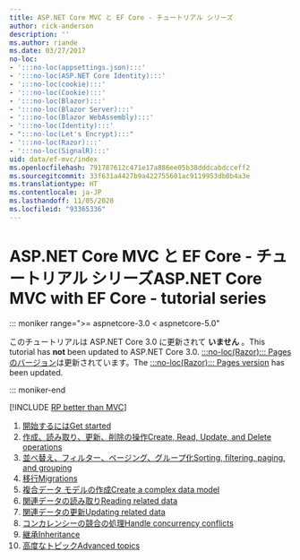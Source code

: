 ```yaml
---
title: ASP.NET Core MVC と EF Core - チュートリアル シリーズ
author: rick-anderson
description: ''
ms.author: riande
ms.date: 03/27/2017
no-loc:
- ':::no-loc(appsettings.json):::'
- ':::no-loc(ASP.NET Core Identity):::'
- ':::no-loc(cookie):::'
- ':::no-loc(Cookie):::'
- ':::no-loc(Blazor):::'
- ':::no-loc(Blazor Server):::'
- ':::no-loc(Blazor WebAssembly):::'
- ':::no-loc(Identity):::'
- ":::no-loc(Let's Encrypt):::"
- ':::no-loc(Razor):::'
- ':::no-loc(SignalR):::'
uid: data/ef-mvc/index
ms.openlocfilehash: 791787612c471e17a886ee05b38dddcabdcceff2
ms.sourcegitcommit: 33f631a4427b9a422755601ac9119953db0b4a3e
ms.translationtype: HT
ms.contentlocale: ja-JP
ms.lasthandoff: 11/05/2020
ms.locfileid: "93365336"
---
```

# <a name="aspnet-core-mvc-with-ef-core---tutorial-series"></a><span data-ttu-id="7dc0f-102">ASP.NET Core MVC と EF Core - チュートリアル シリーズ</span><span class="sxs-lookup"><span data-stu-id="7dc0f-102">ASP.NET Core MVC with EF Core - tutorial series</span></span>

::: moniker range=">= aspnetcore-3.0 < aspnetcore-5.0"

<span data-ttu-id="7dc0f-103">このチュートリアルは ASP.NET Core 3.0 に更新されて **いません** 。</span><span class="sxs-lookup"><span data-stu-id="7dc0f-103">This tutorial has **not** been updated to ASP.NET Core 3.0.</span></span> <span data-ttu-id="7dc0f-104">[:::no-loc(Razor)::: Pages のバージョン](xref:data/ef-rp/intro)は更新されています。</span><span class="sxs-lookup"><span data-stu-id="7dc0f-104">The [:::no-loc(Razor)::: Pages version](xref:data/ef-rp/intro) has been updated.</span></span>

::: moniker-end

[!INCLUDE [RP better than MVC](../../includes/RP-EF/rp-over-mvc.md)]

1. [<span data-ttu-id="7dc0f-105">開始するには</span><span class="sxs-lookup"><span data-stu-id="7dc0f-105">Get started</span></span>](xref:data/ef-mvc/intro)
1. [<span data-ttu-id="7dc0f-106">作成、読み取り、更新、削除の操作</span><span class="sxs-lookup"><span data-stu-id="7dc0f-106">Create, Read, Update, and Delete operations</span></span>](xref:data/ef-mvc/crud)
1. [<span data-ttu-id="7dc0f-107">並べ替え、フィルター、ページング、グループ化</span><span class="sxs-lookup"><span data-stu-id="7dc0f-107">Sorting, filtering, paging, and grouping</span></span>](xref:data/ef-mvc/sort-filter-page)
1. [<span data-ttu-id="7dc0f-108">移行</span><span class="sxs-lookup"><span data-stu-id="7dc0f-108">Migrations</span></span>](xref:data/ef-mvc/migrations)
1. [<span data-ttu-id="7dc0f-109">複合データ モデルの作成</span><span class="sxs-lookup"><span data-stu-id="7dc0f-109">Create a complex data model</span></span>](xref:data/ef-mvc/complex-data-model)
1. [<span data-ttu-id="7dc0f-110">関連データの読み取り</span><span class="sxs-lookup"><span data-stu-id="7dc0f-110">Reading related data</span></span>](xref:data/ef-mvc/read-related-data)
1. [<span data-ttu-id="7dc0f-111">関連データの更新</span><span class="sxs-lookup"><span data-stu-id="7dc0f-111">Updating related data</span></span>](xref:data/ef-mvc/update-related-data)
1. [<span data-ttu-id="7dc0f-112">コンカレンシーの競合の処理</span><span class="sxs-lookup"><span data-stu-id="7dc0f-112">Handle concurrency conflicts</span></span>](xref:data/ef-mvc/concurrency)
1. [<span data-ttu-id="7dc0f-113">継承</span><span class="sxs-lookup"><span data-stu-id="7dc0f-113">Inheritance</span></span>](xref:data/ef-mvc/inheritance)
1. [<span data-ttu-id="7dc0f-114">高度なトピック</span><span class="sxs-lookup"><span data-stu-id="7dc0f-114">Advanced topics</span></span>](xref:data/ef-mvc/advanced)
